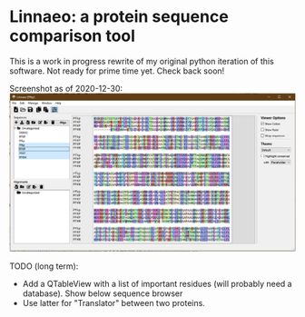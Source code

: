 # Linnaeo: a protein sequence comparison tool

This is a work in progress rewrite of my original python iteration of this software. Not ready for prime time yet. Check back soon!
 
 Screenshot as of 2020-12-30:
 ![Screenshot!](resources/images/example_2020-12-30.png?raw=true "Screenshot")
 
 TODO (long term): 
  * Add a QTableView with a list of important residues (will probably need a database). Show below sequence browser
  * Use latter for "Translator" between two proteins. 
